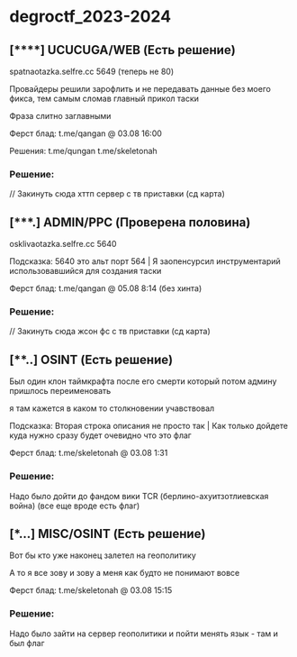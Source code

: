# degroctf_2023-2024

## [****] UCUCUGA/WEB (Есть решение)

spatnaotazka.selfre.cc 5649 (теперь не 80)

Провайдеры решили зарофлить и не передавать данные без моего фикса, тем самым сломав главный прикол таски

Фраза слитно заглавными

Ферст блад: t.me/qangan @ 03.08 16:00

Решения: t.me/qungan t.me/skeletonah

### Решение:

// Закинуть сюда хттп сервер с тв приставки (сд карта)

## [***.] ADMIN/PPC (Проверена половина)

osklivaotazka.selfre.cc 5640

Подсказка: 5640 это альт порт 564 | Я заопенсурсил инструментарий использовавшийся для создания таски

Ферст блад: t.me/qangan @ 05.08 8:14 (без хинта)

### Решение:

// Закинуть сюда жсон фс с тв приставки (сд карта)

## [**..] OSINT (Есть решение)

Был один клон таймкрафта после его смерти который потом админу пришлось переименовать

я там кажется в каком то столкновении учавствовал

Подсказка: Вторая строка описания не просто так | Как только дойдете куда нужно сразу будет очевидно что это флаг

Ферст блад: t.me/skeletonah @ 03.08 1:31

### Решение:

Надо было дойти до фандом вики TCR (берлино-ахуитзотлиевская война) (все еще вроде есть флаг)

## [*...] MISC/OSINT (Есть решение)

Вот бы кто уже наконец залетел на геополитику

А то я все зову и зову а меня как будто не понимают вовсе

Ферст блад: t.me/skeletonah @ 03.08 15:15

### Решение:

Надо было зайти на сервер геополитики и пойти менять язык - там и был флаг
